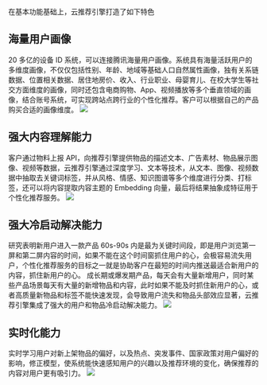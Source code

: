 在基本功能基础上，云推荐引擎打造了如下特色

## 海量用户画像
20 多亿的设备 ID 系统，可以连接腾讯海量用户画像。系统具有海量活跃用户的多维度画像，不仅仅包括性别、年龄、地域等基础人口自然属性画像，独有关系链数据、位置相关数据、居住地房价、收入、行业职业、母婴育儿、在校大学生等社交方面维度的画像，同时还包含电商购物、App、视频播放等多个垂直领域的画像，结合账号系统，可实现跨站点跨行业的个性化推荐。客户可以根据自己的产品购买合适的画像维度。
![](http://imgcache.tce.fsphere.cn/image/mc.qcloudimg.com/static/img/04b2d55d97c37c8449af45b999f10cf9/2017-10-18_103630.png)

## 强大内容理解能力
客户通过物料上报 API，向推荐引擎提供物品的描述文本、广告素材、物品展示图像、视频等数据，云推荐引擎通过深度学习、文本等技术，从文本、图像、视频数据中抽取去关键词标签，并从风格、情感、知识图谱等多个维度进行分类、打标签，还可以将内容提取内容主题的 Embedding 向量，最后将结果抽象成特征用于个性化推荐服务。
![](http://imgcache.tce.fsphere.cn/image/mc.qcloudimg.com/static/img/960c7734ca360ceac3c867829d4dfd78/2017-10-18_103716.png)

## 强大冷启动解决能力
研究表明新用户进入一款产品 60s-90s 内是最为关键时间段，即是用户浏览第一屏和第二屏内容的时间，如果不能在这个时间窗抓住用户的心，会极容易流失用户，个性化推荐服务的目标之一就是协助客户在最短的时间内推送最适合新用户的内容，抓住新用户的心。
成长期或爆发期产品，每天会有大量新增用户，同时某些产品场景每天有大量的新增物品和内容，此时如果不能及时抓住新用户的心，或者高质量新物品和标签不能快速发现，会导致用户流失和物品头部效应显著，云推荐引擎集成了强大的用户和物品冷启动解决能力。
![](http://imgcache.tce.fsphere.cn/image/mc.qcloudimg.com/static/img/ae471913541c184f47991fb889b464cd/2017-10-18_103804.png)

## 实时化能力
实时学习用户对新上架物品的偏好，以及热点、突发事件、国家政策对用户偏好的影响，修正模型，使系统能快速感知用户的兴趣以及推荐环境的变化，确保推荐的内容对用户更有吸引力。
![](http://imgcache.tce.fsphere.cn/image/mc.qcloudimg.com/static/img/af7144b3f93e79584717ca7003e516bf/2017-10-18_103858.png)


